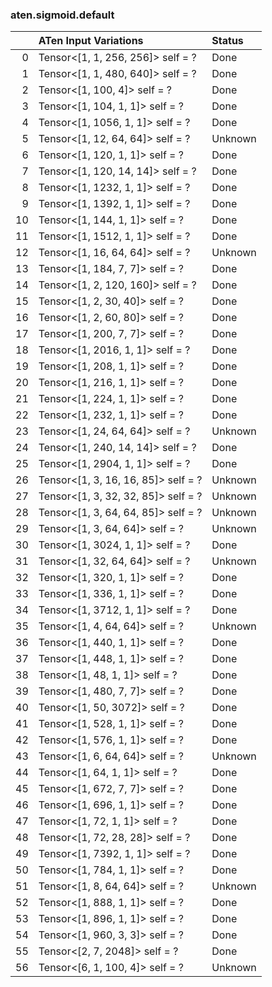 ### aten.sigmoid.default
|    | ATen Input Variations               | Status   |
|---:|:------------------------------------|:---------|
|  0 | Tensor<[1, 1, 256, 256]> self = ?   | Done     |
|  1 | Tensor<[1, 1, 480, 640]> self = ?   | Done     |
|  2 | Tensor<[1, 100, 4]> self = ?        | Done     |
|  3 | Tensor<[1, 104, 1, 1]> self = ?     | Done     |
|  4 | Tensor<[1, 1056, 1, 1]> self = ?    | Done     |
|  5 | Tensor<[1, 12, 64, 64]> self = ?    | Unknown  |
|  6 | Tensor<[1, 120, 1, 1]> self = ?     | Done     |
|  7 | Tensor<[1, 120, 14, 14]> self = ?   | Done     |
|  8 | Tensor<[1, 1232, 1, 1]> self = ?    | Done     |
|  9 | Tensor<[1, 1392, 1, 1]> self = ?    | Done     |
| 10 | Tensor<[1, 144, 1, 1]> self = ?     | Done     |
| 11 | Tensor<[1, 1512, 1, 1]> self = ?    | Done     |
| 12 | Tensor<[1, 16, 64, 64]> self = ?    | Unknown  |
| 13 | Tensor<[1, 184, 7, 7]> self = ?     | Done     |
| 14 | Tensor<[1, 2, 120, 160]> self = ?   | Done     |
| 15 | Tensor<[1, 2, 30, 40]> self = ?     | Done     |
| 16 | Tensor<[1, 2, 60, 80]> self = ?     | Done     |
| 17 | Tensor<[1, 200, 7, 7]> self = ?     | Done     |
| 18 | Tensor<[1, 2016, 1, 1]> self = ?    | Done     |
| 19 | Tensor<[1, 208, 1, 1]> self = ?     | Done     |
| 20 | Tensor<[1, 216, 1, 1]> self = ?     | Done     |
| 21 | Tensor<[1, 224, 1, 1]> self = ?     | Done     |
| 22 | Tensor<[1, 232, 1, 1]> self = ?     | Done     |
| 23 | Tensor<[1, 24, 64, 64]> self = ?    | Unknown  |
| 24 | Tensor<[1, 240, 14, 14]> self = ?   | Done     |
| 25 | Tensor<[1, 2904, 1, 1]> self = ?    | Done     |
| 26 | Tensor<[1, 3, 16, 16, 85]> self = ? | Unknown  |
| 27 | Tensor<[1, 3, 32, 32, 85]> self = ? | Unknown  |
| 28 | Tensor<[1, 3, 64, 64, 85]> self = ? | Unknown  |
| 29 | Tensor<[1, 3, 64, 64]> self = ?     | Unknown  |
| 30 | Tensor<[1, 3024, 1, 1]> self = ?    | Done     |
| 31 | Tensor<[1, 32, 64, 64]> self = ?    | Unknown  |
| 32 | Tensor<[1, 320, 1, 1]> self = ?     | Done     |
| 33 | Tensor<[1, 336, 1, 1]> self = ?     | Done     |
| 34 | Tensor<[1, 3712, 1, 1]> self = ?    | Done     |
| 35 | Tensor<[1, 4, 64, 64]> self = ?     | Unknown  |
| 36 | Tensor<[1, 440, 1, 1]> self = ?     | Done     |
| 37 | Tensor<[1, 448, 1, 1]> self = ?     | Done     |
| 38 | Tensor<[1, 48, 1, 1]> self = ?      | Done     |
| 39 | Tensor<[1, 480, 7, 7]> self = ?     | Done     |
| 40 | Tensor<[1, 50, 3072]> self = ?      | Done     |
| 41 | Tensor<[1, 528, 1, 1]> self = ?     | Done     |
| 42 | Tensor<[1, 576, 1, 1]> self = ?     | Done     |
| 43 | Tensor<[1, 6, 64, 64]> self = ?     | Unknown  |
| 44 | Tensor<[1, 64, 1, 1]> self = ?      | Done     |
| 45 | Tensor<[1, 672, 7, 7]> self = ?     | Done     |
| 46 | Tensor<[1, 696, 1, 1]> self = ?     | Done     |
| 47 | Tensor<[1, 72, 1, 1]> self = ?      | Done     |
| 48 | Tensor<[1, 72, 28, 28]> self = ?    | Done     |
| 49 | Tensor<[1, 7392, 1, 1]> self = ?    | Done     |
| 50 | Tensor<[1, 784, 1, 1]> self = ?     | Done     |
| 51 | Tensor<[1, 8, 64, 64]> self = ?     | Unknown  |
| 52 | Tensor<[1, 888, 1, 1]> self = ?     | Done     |
| 53 | Tensor<[1, 896, 1, 1]> self = ?     | Done     |
| 54 | Tensor<[1, 960, 3, 3]> self = ?     | Done     |
| 55 | Tensor<[2, 7, 2048]> self = ?       | Done     |
| 56 | Tensor<[6, 1, 100, 4]> self = ?     | Unknown  |

